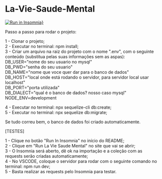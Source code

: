 # La-Vie-Saude-Mental

[![Run in Insomnia}](https://insomnia.rest/images/run.svg)](https://insomnia.rest/run/?label=La%20Vie%20Saude%20Mental&uri=https%3A%2F%2Fraw.githubusercontent.com%2FVictorF05%2FLa-Vie-Saude-Mental%2Fmain%2Fdocs%2FInsomnia_2022-07-28.json)

Passo a passo para rodar o projeto:

1 - Clonar o projeto;</br> 
2 - Executar no terminal: npm install;</br>
3 - Criar um arquivo na raiz do projeto com o nome ".env", com o seguinte conteúdo (substitua pelas suas informações sem as aspas):</br>
  DB_USER="nome do seu usuario no mysql"</br>
  DB_PWD="senha do seu usuario"</br>
  DB_NAME="nome que voce quer dar para o banco de dados"</br>
  DB_HOST="local onde está rodando o servidor, para servidor local usar localhost"</br>
  DB_PORT="porta utilizada"</br>
  DB_DIALECT="qual é o banco de dados? nosso caso mysql"</br>
  NODE_ENV=development</br>
  
4 - Executar no terminal: npx sequelize-cli db:create;</br>
5 - Executar no terminal: npx sequelize db:migrate;</br>

Se tudo correu bem, o banco de dados foi criado automaticamente.</br>

[TESTES]</br>

1 - Clique no botão "Run In Insomnia" no início do README;</br>
2 - Clique em "Run La Vie Saude Mental" no site que vai se abrir;</br>
3 - O Insomnia será aberto, dê ok na importação e a coleção com as requests serão criadas automaticamente;</br>
4 - No VSCODE, coloque o servidor para rodar com o seguinte comando no terminal: npm run dev;</br>
5 - Basta realizar as requests pelo Insomnia para testar.</br>
